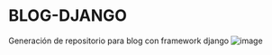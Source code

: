# BLOG-DJANGO
Generación de repositorio para blog con framework django
![image](https://user-images.githubusercontent.com/25726480/200664168-2a560402-329b-4216-bf8f-45068ca12ae3.png)


